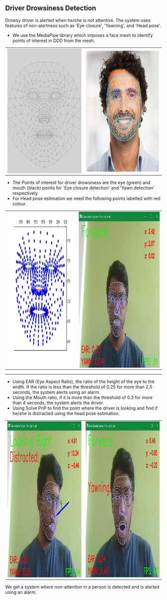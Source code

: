 ## Driver Drowsiness Detection
Drowsy driver is alerted when he/she is not attentive. The system uses features of non-alertness such as 'Eye closure', 'Yawning', and 'Head pose'.

- We use the MediaPipe library which imposes a face mesh to identify points of interest in DDD from the mesh.
<table>
<tbody>
 <tr>
   <td><a><img src="Driver_Attention_System/images/MediaPipe_Landmarks.jpg" title="Face Mesh Landmarks" width="400" height="400"/></a></td>
   <td><a><img src="Driver_Attention_System/images/MediaPipe_Face_Mesh.png" title="Face Mesh imposed on face" width="400" height="400"/></a></td>
 </tr>
</tbody>
</table>

- The Points of interest for driver drowsiness are the eye (green) and mouth (black) points for 'Eye closure detection' and 'Yawn detection' respectively.
- For Head pose estimation we need the following points labelled with red colour.

<table>
<tbody>
 <tr>
   <td><a><img src="Driver_Attention_System/images/DDD_Points_of_interest.jpg" title="Points of Interest for DDD" width="500" height="500"/></a></td>
   <td><a><img src="Driver_Attention_System/images/Attentive.png" title="Attentive person" width="600" height="500"/></a></td>
 </tr>
</tbody>
</table>

---
- Using EAR (Eye Aspect Ratio), the ratio of the height of the eye to the width. If the ratio is less than 
   the threshold of 0.25 for more than 2.5 seconds, the system alerts using an alarm.
- Using the Mouth ratio, if it is more than the threshold of 0.3 for more than 4 seconds, the system alerts the driver.
- Using Solve PnP to find the point where the driver is looking and find if he/she is distracted using the head pose estimation.

<table>
<tbody>
 <tr>
   <td><a><img src="Driver_Attention_System/images/Looking_Right.png" title="Non-Attentive" width="600" height="500"/></a></td>
   <td><a><img src="Driver_Attention_System/images/Yawn.png" title="Yawn Detection" width="600" height="500"/></a></td>
 </tr> 
</tbody>
</table>

We get a system where non-attention in a person is detected and is alerted using an alarm.
